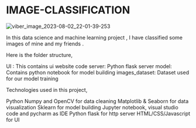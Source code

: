 # IMAGE-CLASSIFICATION
![viber_image_2023-08-02_22-01-39-253](https://github.com/RISHI70612/IMAGE-CLASSIFICATION/assets/84913910/131222c1-47c1-410a-bf1c-484b96c43b27)

In this data science and machine learning project , I have classified some images of mine and my friends .

Here is the folder structure,

UI : This contains ui website code
server: Python flask server
model: Contains python notebook for model building
images_dataset: Dataset used for our model training



Technologies used in this project,

Python
Numpy and OpenCV for data cleaning
Matplotlib & Seaborn for data visualization
Sklearn for model building
Jupyter notebook, visual studio code and pycharm as IDE
Python flask for http server
HTML/CSS/Javascript for UI
